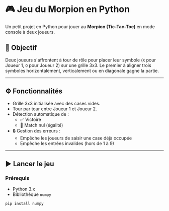 # 🎮 Jeu du Morpion en Python

Un petit projet en Python pour jouer au **Morpion (Tic-Tac-Toe)** en mode console à deux joueurs.

## 🧠 Objectif

Deux joueurs s'affrontent à tour de rôle pour placer leur symbole (`X` pour Joueur 1, `O` pour Joueur 2) sur une grille 3x3. Le premier à aligner trois symboles horizontalement, verticalement ou en diagonale gagne la partie.

---

## ⚙️ Fonctionnalités

- Grille 3x3 initialisée avec des cases vides.
- Tour par tour entre Joueur 1 et Joueur 2.
- Détection automatique de :
  - ✅ Victoire
  - 🤝 Match nul (égalité)
- 🔒 Gestion des erreurs :
  - Empêche les joueurs de saisir une case déjà occupée
  - Empêche les entrées invalides (hors de 1 à 9)

---

## ▶️ Lancer le jeu

### Prérequis

- Python 3.x
- Bibliothèque `numpy`

```bash
pip install numpy
```
